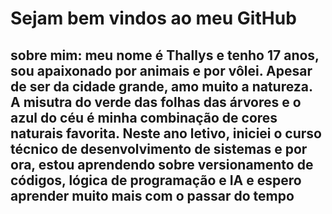 <h1>Sejam bem vindos ao meu GitHub</h1>

<h2>sobre mim:
meu nome é Thallys e tenho 17 anos, sou apaixonado por animais e por vôlei.
Apesar de ser da cidade grande, amo muito a natureza.
A misutra do verde das folhas das árvores e o azul do céu é minha combinação de cores naturais favorita.
Neste ano letivo, iniciei o curso técnico de desenvolvimento de sistemas e
por ora, estou aprendendo sobre versionamento de códigos, lógica de programação e IA
e espero aprender muito mais com o passar do tempo </h2>








